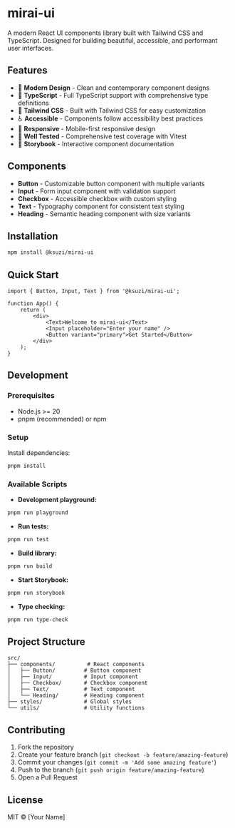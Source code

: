# mirai-ui

A modern React UI components library built with Tailwind CSS and TypeScript. Designed for building beautiful, accessible, and performant user interfaces.

## Features

- 🎨 **Modern Design** - Clean and contemporary component designs
- 🔧 **TypeScript** - Full TypeScript support with comprehensive type definitions
- 🎯 **Tailwind CSS** - Built with Tailwind CSS for easy customization
- ♿ **Accessible** - Components follow accessibility best practices
- 📱 **Responsive** - Mobile-first responsive design
- 🧪 **Well Tested** - Comprehensive test coverage with Vitest
- 📖 **Storybook** - Interactive component documentation

## Components

- **Button** - Customizable button component with multiple variants
- **Input** - Form input component with validation support
- **Checkbox** - Accessible checkbox with custom styling
- **Text** - Typography component for consistent text styling
- **Heading** - Semantic heading component with size variants

## Installation

```bash
npm install @ksuzi/mirai-ui
```

## Quick Start

```tsx
import { Button, Input, Text } from '@ksuzi/mirai-ui';

function App() {
	return (
		<div>
			<Text>Welcome to mirai-ui</Text>
			<Input placeholder="Enter your name" />
			<Button variant="primary">Get Started</Button>
		</div>
	);
}
```

## Development

### Prerequisites

- Node.js >= 20
- pnpm (recommended) or npm

### Setup

Install dependencies:

```bash
pnpm install
```

### Available Scripts

- **Development playground:**

```bash
pnpm run playground
```

- **Run tests:**

```bash
pnpm run test
```

- **Build library:**

```bash
pnpm run build
```

- **Start Storybook:**

```bash
pnpm run storybook
```

- **Type checking:**

```bash
pnpm run type-check
```

## Project Structure

```
src/
├── components/          # React components
│   ├── Button/         # Button component
│   ├── Input/          # Input component
│   ├── Checkbox/       # Checkbox component
│   ├── Text/           # Text component
│   └── Heading/        # Heading component
├── styles/             # Global styles
└── utils/              # Utility functions
```

## Contributing

1. Fork the repository
2. Create your feature branch (`git checkout -b feature/amazing-feature`)
3. Commit your changes (`git commit -m 'Add some amazing feature'`)
4. Push to the branch (`git push origin feature/amazing-feature`)
5. Open a Pull Request

## License

MIT © [Your Name]
